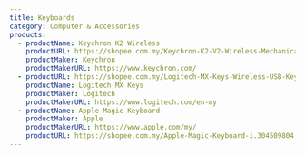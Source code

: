 ```yaml
---
title: Keyboards
category: Computer & Accessories
products:
  - productName: Keychron K2 Wireless
    productURL: https://shopee.com.my/Keychron-K2-V2-Wireless-Mechanical-Keyboard-i.326123835.5859263876
    productMaker: Keychron
    productMakerURL: https://www.keychron.com/
  - productURL: https://shopee.com.my/Logitech-MX-Keys-Wireless-USB-Keyboard-Graphite-i.58359596.6748713307
    productName: Logitech MX Keys
    productMaker: Logitech
    productMakerURL: https://www.logitech.com/en-my
  - productName: Apple Magic Keyboard
    productMaker: Apple
    productMakerURL: https://www.apple.com/my/
    productURL: https://shopee.com.my/Apple-Magic-Keyboard-i.304509804.7659160099
---
```

